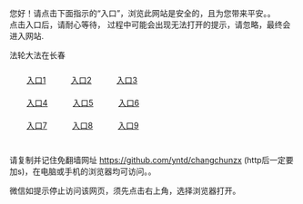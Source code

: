您好！请点击下面指示的“入口”，浏览此网站是安全的，且为您带来平安。。 <br/>
点击入口后，请耐心等待， 过程中可能会出现无法打开的提示，请忽略，最终会进入网站. </br>

法轮大法在长春<br/>
<div style="padding:10px"><a style="margin:20px" target="_blank" href="https://d27mn9nrlxgfa4.cloudfront.net/2Qpsp?wricvw" id="ccLink1" rel="nofollow">入口1</a> <a target="_blank" style="margin:20px" href="https://d2nsqqm4snf149.cloudfront.net/2Qpsp?evojlmxa" id="ccLink2" rel="nofollow">入口2</a> <a style="margin:20px" target="_blank" href="https://d3qjw6otf7oar6.cloudfront.net/2Qpsp?axxdeba" id="ccLink3" rel="nofollow">入口3</a></div>

<div style="padding:10px" ><a style="margin:20px" target="_blank" href="https://d27mn9nrlxgfa4.cloudfront.net/2Qpsp?wricvw" id="ccLink4" rel="nofollow">入口4</a> <a style="margin:20px" href="https://d2nsqqm4snf149.cloudfront.net/2Qpsp?evojlmxa" target="_blank" id="ccLink5" rel="nofollow">入口5</a> <a style="margin:20px" href="https://d3qjw6otf7oar6.cloudfront.net/2Qpsp?axxdeba" target="_blank" id="ccLink6" rel="nofollow">入口6</a></div>

<div style="padding:10px"><a style="margin:20px" target="_blank" href="https://d27mn9nrlxgfa4.cloudfront.net/2Qpsp?wricvw" id="ccLink7" rel="nofollow">入口7</a> <a style="margin:20px" href="https://d2nsqqm4snf149.cloudfront.net/2Qpsp?evojlmxa" target="_blank" id="ccLink8" rel="nofollow">入口8</a> <a style="margin:20px" target="_blank" href="https://d3qjw6otf7oar6.cloudfront.net/2Qpsp?axxdeba" id="ccLink9" rel="nofollow">入口9</a></div>

<br/>



请复制并记住免翻墙网址 https://github.com/yntd/changchunzx (http后一定要加s)，在电脑或手机的浏览器均可访问。。<br/>

微信如提示停止访问该网页，须先点击右上角，选择浏览器打开。
